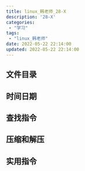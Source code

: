 ```yaml
---
title: linux_韩老师_28-X
description: '28-X'
categories:
 - "学习"
tags: 
 - "linux_韩老师"
date: 2022-05-22 22:14:00
updated: 2022-05-22 22:14:00
---
```


## 文件目录

## 时间日期

## 查找指令

## 压缩和解压

## 实用指令

